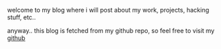 welcome to my blog where i will post about my work, projects, hacking stuff, etc..

anyway.. this blog is fetched from my github repo, so feel free to visit my [github](https://github.com/MohmadHafiz)
